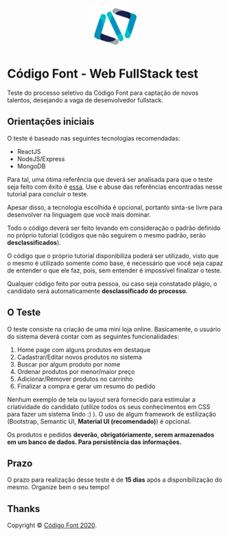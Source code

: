 <p align="center">
  <img src="assets/logo.png" height="100px"/>
</p>

# Código Font - Web FullStack test

Teste do processo seletivo da Código Font para captação de novos talentos, desejando a vaga de desenvolvedor fullstack.

## Orientações iniciais

O teste é baseado nas seguintes tecnologias recomendadas:

- ReactJS
- NodeJS/Express
- MongoDB

Para tal, uma ótima referência que deverá ser analisada para que o teste seja feito com êxito é [essa](https://www.freecodecamp.org/news/create-a-react-frontend-a-node-express-backend-and-connect-them-together-c5798926047c/). Use e abuse das referências encontradas nesse tutorial para concluir o teste.

Apesar disso, a tecnologia escolhida é opcional, portanto sinta-se livre para desenvolver na linguagem que você mais dominar.

Todo o código deverá ser feito levando em consideração o padrão definido no próprio tutorial (códigos que não seguirem o mesmo padrão, serão **desclassificados**).

O código que o próprio tutorial disponibiliza poderá ser utilizado, visto que o mesmo é utilizado somente como base, é necessário que você seja capaz de entender o que ele faz, pois, sem entender é impossível finalizar o teste.

Qualquer código feito por outra pessoa, ou caso seja constatado plágio, o candidato será automaticamente **desclassificado do processo**.

## O Teste

O teste consiste na criação de uma mini loja online. Basicamente, o usuário do sistema deverá contar com as seguintes funcionalidades:

1. Home page com alguns produtos em destaque
2. Cadastrar/Editar novos produtos no sistema
2. Buscar por algum produto por nome
3. Ordenar produtos por menor/maior preço
4. Adicionar/Remover produtos no carrinho
5. Finalizar a compra e gerar um resumo do pedido

Nenhum exemplo de tela ou layout será fornecido para estimular a criatividade do candidato (utilize todos os seus conhecimentos em CSS para fazer um sistema lindo :) ). O uso de algum framework de estilização (Bootstrap, Semantic UI, **Material UI (recomendado)**) é opcional.

Os produtos e pedidos **deverão, obrigatóriamente, serem armazenados em um banco de dados. Para persistência das informações.**

## Prazo

O prazo para realização desse teste é de **15 dias** após a disponibilização do mesmo. Organize bem o seu tempo!

## Thanks

Copyright © [Código Font 2020](https://codigofont.com/).

